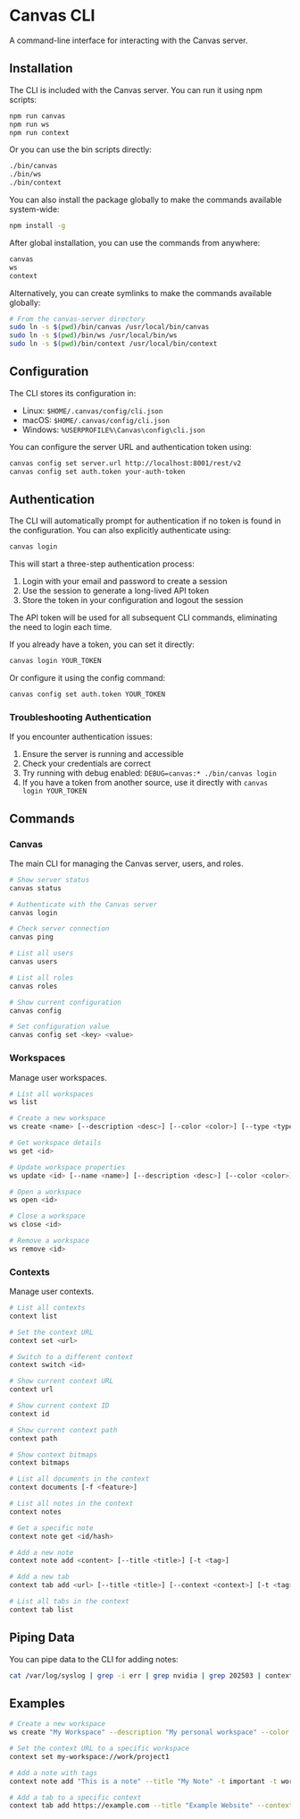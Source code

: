 # Canvas CLI

A command-line interface for interacting with the Canvas server.

## Installation

The CLI is included with the Canvas server. You can run it using npm scripts:

```bash
npm run canvas
npm run ws
npm run context
```

Or you can use the bin scripts directly:

```bash
./bin/canvas
./bin/ws
./bin/context
```

You can also install the package globally to make the commands available system-wide:

```bash
npm install -g
```

After global installation, you can use the commands from anywhere:

```bash
canvas
ws
context
```

Alternatively, you can create symlinks to make the commands available globally:

```bash
# From the canvas-server directory
sudo ln -s $(pwd)/bin/canvas /usr/local/bin/canvas
sudo ln -s $(pwd)/bin/ws /usr/local/bin/ws
sudo ln -s $(pwd)/bin/context /usr/local/bin/context
```

## Configuration

The CLI stores its configuration in:
- Linux: `$HOME/.canvas/config/cli.json`
- macOS: `$HOME/.canvas/config/cli.json`
- Windows: `%USERPROFILE%\Canvas\config\cli.json`

You can configure the server URL and authentication token using:

```bash
canvas config set server.url http://localhost:8001/rest/v2
canvas config set auth.token your-auth-token
```

## Authentication

The CLI will automatically prompt for authentication if no token is found in the configuration. You can also explicitly authenticate using:

```bash
canvas login
```

This will start a three-step authentication process:
1. Login with your email and password to create a session
2. Use the session to generate a long-lived API token
3. Store the token in your configuration and logout the session

The API token will be used for all subsequent CLI commands, eliminating the need to login each time.

If you already have a token, you can set it directly:

```bash
canvas login YOUR_TOKEN
```

Or configure it using the config command:

```bash
canvas config set auth.token YOUR_TOKEN
```

### Troubleshooting Authentication

If you encounter authentication issues:

1. Ensure the server is running and accessible
2. Check your credentials are correct
3. Try running with debug enabled: `DEBUG=canvas:* ./bin/canvas login`
4. If you have a token from another source, use it directly with `canvas login YOUR_TOKEN`

## Commands

### Canvas

The main CLI for managing the Canvas server, users, and roles.

```bash
# Show server status
canvas status

# Authenticate with the Canvas server
canvas login

# Check server connection
canvas ping

# List all users
canvas users

# List all roles
canvas roles

# Show current configuration
canvas config

# Set configuration value
canvas config set <key> <value>
```

### Workspaces

Manage user workspaces.

```bash
# List all workspaces
ws list

# Create a new workspace
ws create <name> [--description <desc>] [--color <color>] [--type <type>]

# Get workspace details
ws get <id>

# Update workspace properties
ws update <id> [--name <name>] [--description <desc>] [--color <color>] [--type <type>]

# Open a workspace
ws open <id>

# Close a workspace
ws close <id>

# Remove a workspace
ws remove <id>
```

### Contexts

Manage user contexts.

```bash
# List all contexts
context list

# Set the context URL
context set <url>

# Switch to a different context
context switch <id>

# Show current context URL
context url

# Show current context ID
context id

# Show current context path
context path

# Show context bitmaps
context bitmaps

# List all documents in the context
context documents [-f <feature>]

# List all notes in the context
context notes

# Get a specific note
context note get <id/hash>

# Add a new note
context note add <content> [--title <title>] [-t <tag>]

# Add a new tab
context tab add <url> [--title <title>] [--context <context>] [-t <tag>]

# List all tabs in the context
context tab list
```

## Piping Data

You can pipe data to the CLI for adding notes:

```bash
cat /var/log/syslog | grep -i err | grep nvidia | grep 202503 | context note add --title "nvidia errors"
```

## Examples

```bash
# Create a new workspace
ws create "My Workspace" --description "My personal workspace" --color "#ff5500"

# Set the context URL to a specific workspace
context set my-workspace://work/project1

# Add a note with tags
context note add "This is a note" --title "My Note" -t important -t work

# Add a tab to a specific context
context tab add https://example.com --title "Example Website" --context "/different/context/url"
``` 
